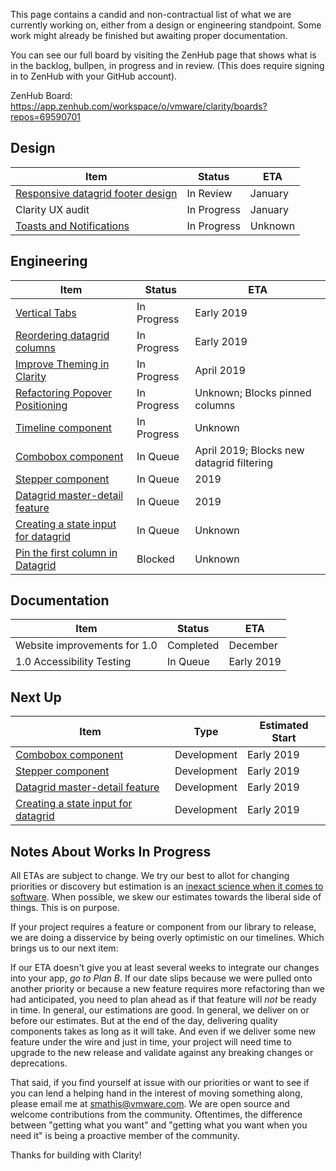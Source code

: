 This page contains a candid and non-contractual list of what we are currently working on, either from a design or engineering standpoint. Some work might already be finished but awaiting proper documentation.

You can see our full board by visiting the ZenHub page that shows what is in the backlog, bullpen, in progress and in review. (This does require signing in to ZenHub with your GitHub account).

ZenHub Board: https://app.zenhub.com/workspace/o/vmware/clarity/boards?repos=69590701

## Design
Item|Status|ETA
----|----|----
[Responsive datagrid footer design](https://github.com/vmware/clarity/issues/2855)|In Review|January
Clarity UX audit|In Progress|January
[Toasts and Notifications](https://github.com/vmware/clarity/issues/365)|In Progress|Unknown


## Engineering
Item|Status|ETA
----|----|----
[Vertical Tabs](https://github.com/vmware/clarity/issues/452)|In Progress|Early 2019
[Reordering datagrid columns](https://github.com/vmware/clarity/issues/1771)|In Progress|Early 2019
[Improve Theming in Clarity](https://github.com/vmware/clarity/issues/2770)|In Progress|April 2019
[Refactoring Popover Positioning](https://github.com/vmware/clarity/issues/2683)|In Progress|Unknown; Blocks pinned columns
[Timeline component](https://github.com/vmware/clarity/issues/1633)|In Progress|Unknown
[Combobox component](https://github.com/vmware/clarity/issues/248)|In Queue|April 2019; Blocks new datagrid filtering
[Stepper component](https://github.com/vmware/clarity/issues/2503)|In Queue|2019
[Datagrid master-detail feature](https://github.com/vmware/clarity/issues/2005)|In Queue|2019
[Creating a state input for datagrid](https://github.com/vmware/clarity/issues/2846)|In Queue|Unknown
[Pin the first column in Datagrid](https://github.com/vmware/clarity/issues/1586)|Blocked|Unknown

## Documentation
Item|Status|ETA
----|----|----
Website improvements for 1.0|Completed|December
1.0 Accessibility Testing|In Queue|Early 2019

## Next Up
Item|Type|Estimated Start
----|----|----
[Combobox component](https://github.com/vmware/clarity/issues/248)|Development|Early 2019
[Stepper component](https://github.com/vmware/clarity/issues/2503)|Development|Early 2019
[Datagrid master-detail feature](https://github.com/vmware/clarity/issues/2005)|Development|Early 2019
[Creating a state input for datagrid](https://github.com/vmware/clarity/issues/2846)|Development|Early 2019


## Notes About Works In Progress

All ETAs are subject to change. We try our best to allot for changing priorities or discovery but estimation is an [inexact science when it comes to software](https://techcrunch.com/2016/04/30/estimate-thrice-develop-once/). When possible, we skew our estimates towards the liberal side of things. This is on purpose.

If your project requires a feature or component from our library to release, we are doing a disservice by being overly optimistic on our timelines. Which brings us to our next item:

If our ETA doesn't give you at least several weeks to integrate our changes into your app, _go to Plan B_. If our date slips because we were pulled onto another priority or because a new feature requires more refactoring than we had anticipated, you need to plan ahead as if that feature will _not_ be ready in time. In general, our estimations are good. In general, we deliver on or before our estimates. But at the end of the day, delivering quality components takes as long as it will take. And even if we deliver some new feature under the wire and just in time, your project will need time to upgrade to the new release and validate against any breaking changes or deprecations.

That said, if you find yourself at issue with our priorities or want to see if you can lend a helping hand in the interest of moving something along, please email me at [smathis@vmware.com](mailto:smathis@vmware.coml). We are open source and welcome contributions from the community. Oftentimes, the difference between "getting what you want" and "getting what you want when you need it" is being a proactive member of the community.

Thanks for building with Clarity!
